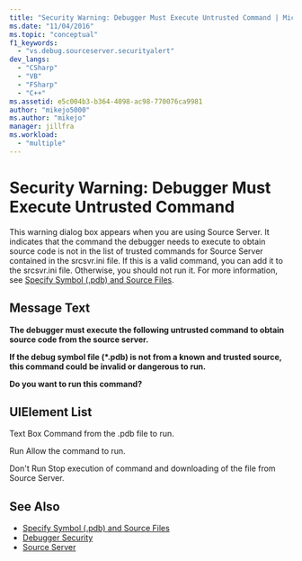 ```yaml
---
title: "Security Warning: Debugger Must Execute Untrusted Command | Microsoft Docs"
ms.date: "11/04/2016"
ms.topic: "conceptual"
f1_keywords:
  - "vs.debug.sourceserver.securityalert"
dev_langs:
  - "CSharp"
  - "VB"
  - "FSharp"
  - "C++"
ms.assetid: e5c004b3-b364-4098-ac98-770076ca9981
author: "mikejo5000"
ms.author: "mikejo"
manager: jillfra
ms.workload:
  - "multiple"
---
```

# Security Warning: Debugger Must Execute Untrusted Command
This warning dialog box appears when you are using Source Server. It indicates that the command the debugger needs to execute to obtain source code is not in the list of trusted commands for Source Server contained in the srcsvr.ini file. If this is a valid command, you can add it to the srcsvr.ini file. Otherwise, you should not run it. For more information, see [Specify Symbol (.pdb) and Source Files](../debugger/specify-symbol-dot-pdb-and-source-files-in-the-visual-studio-debugger.md).

## Message Text
 **The debugger must execute the following untrusted command to obtain source code from the source server.**

 **If the debug symbol file (\*.pdb) is not from a known and trusted source, this command could be invalid or dangerous to run.**

 **Do you want to run this command?**

## UIElement List
 Text Box
 Command from the .pdb file to run.

 Run
 Allow the command to run.

 Don't Run
 Stop execution of command and downloading of the file from Source Server.

## See Also
- [Specify Symbol (.pdb) and Source Files](../debugger/specify-symbol-dot-pdb-and-source-files-in-the-visual-studio-debugger.md)
- [Debugger Security](../debugger/debugger-security.md)
- [Source Server](/windows/desktop/Debug/source-server-and-source-indexing)